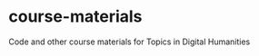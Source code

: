 course-materials
================

Code and other course materials for Topics in Digital Humanities
